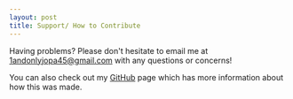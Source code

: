 ```yaml
---
layout: post
title: Support/ How to Contribute
---
```


Having problems?  Please don't hesitate to email me at 1andonlyjopa45@gmail.com with any questions or concerns!

You can also check out my [GitHub](https://github.com/JoeT00/connect-four-game) page which has more information about how this was made.
